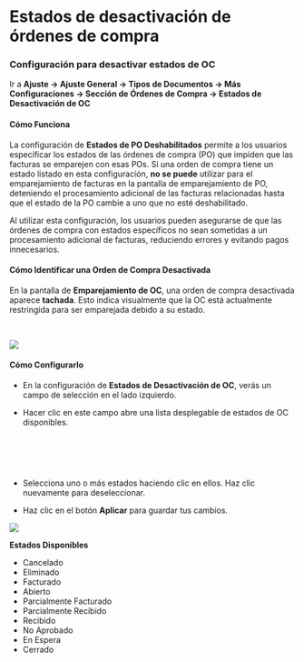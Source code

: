 # Estados de desactivación de órdenes de compra

### **Configuración para desactivar estados de OC**

Ir a **Ajuste → Ajuste General → Tipos de Documentos → Más Configuraciones → Sección de Órdenes de Compra → Estados de Desactivación de OC**

#### **Cómo Funciona**

La configuración de **Estados de PO Deshabilitados** permite a los usuarios especificar los estados de las órdenes de compra (PO) que impiden que las facturas se emparejen con esas POs. Si una orden de compra tiene un estado listado en esta configuración, **no se puede** utilizar para el emparejamiento de facturas en la pantalla de emparejamiento de PO, deteniendo el procesamiento adicional de las facturas relacionadas hasta que el estado de la PO cambie a uno que no esté deshabilitado.

Al utilizar esta configuración, los usuarios pueden asegurarse de que las órdenes de compra con estados específicos no sean sometidas a un procesamiento adicional de facturas, reduciendo errores y evitando pagos innecesarios.

#### **Cómo Identificar una Orden de Compra Desactivada**

En la pantalla de **Emparejamiento de OC**, una orden de compra desactivada aparece **tachada**. Esto indica visualmente que la OC está actualmente restringida para ser emparejada debido a su estado.

​

![](https://files.gitbook.com/v0/b/gitbook-x-prod.appspot.com/o/spaces%2FT2n2w4uDCJvv7CJ5zrdk%2Fuploads%2FDbA2CsBn6twgp5BrSvgV%2Fimage.png?alt=media\&token=211bd6a2-4136-4ea0-85cf-e17f428fa0da)

#### **Cómo Configurarlo**

* En la configuración de **Estados de Desactivación de OC**, verás un campo de selección en el lado izquierdo.
*   Hacer clic en este campo abre una lista desplegable de estados de OC disponibles.

    ​

    <div align="left"><img src="https://files.gitbook.com/v0/b/gitbook-x-prod.appspot.com/o/spaces%2FT2n2w4uDCJvv7CJ5zrdk%2Fuploads%2FgvmAKBrVLXhDwKe7RIBe%2Fimage.png?alt=media&#x26;token=0f98186b-3f50-483c-8465-a75972e9386a" alt=""></div>

    ​
* Selecciona uno o más estados haciendo clic en ellos. Haz clic nuevamente para deseleccionar.
* Haz clic en el botón **Aplicar** para guardar tus cambios.

![](https://files.gitbook.com/v0/b/gitbook-x-prod.appspot.com/o/spaces%2FT2n2w4uDCJvv7CJ5zrdk%2Fuploads%2F5FCyl2giTsZeu8487ai9%2Fimage.png?alt=media\&token=5e7c0ee4-1629-44e0-a4c5-056d7efa320f)

**Estados Disponibles**

* Cancelado
* Eliminado
* Facturado
* Abierto
* Parcialmente Facturado
* Parcialmente Recibido
* Recibido
* No Aprobado
* En Espera
* Cerrado
